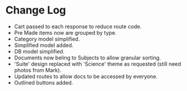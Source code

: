 # Change Log

* Cart passed to each response to reduce route code.
* Pre Made items now are grouped by type.
* Category model simplified.
* Simplified model added.
* DB model simplified.
* Documents now beling to Subjects to allow granular sorting.
* 'Suite' design replaced with 'Science' theme as requested (still need photos from Mark).
* Updated routes to allow docs to be accessed by everyone.
* Outlined buttons added.

